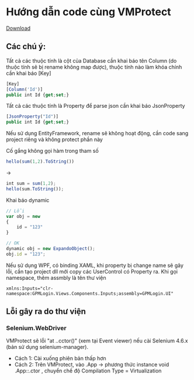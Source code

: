 # Hướng dẫn code cùng VMProtect
[Download](https://vmpsoft.com/products/vmprotect/)

## Các chú ý:
Tất cả các thuộc tính là cột của Database cần khai báo tên Column (do thuộc tính sẽ bị rename không map được), thuộc tính nào làm khóa chính cần khai báo [Key]

```javascript
[Key]
[Column('Id')]
public int Id {get;set;}
```

Tất cả các thuộc tính là Property để parse json cần khai báo JsonProperty

```javascript
[JsonProperty("Id")]
public int Id {get;set;}
```

Nếu sử dụng EntityFramework, rename sẽ không hoạt động, cần code sang project riêng và không protect phần này

Cố gắng không gọi hàm trong tham số

```javascript
hello(sum(1,2).ToString())
```

->

```javascript
int sum = sum(1,2);
hello(sum.ToString());
```

Khai báo dynamic

```javascript
// Lỗi
var obj = new
{
    id = "123"
}

// OK
dynamic obj = new ExpandoObject();
obj.id = "123";
```

Nếu sử dụng WPF, có binding XAML, khi property bị change name sẽ gây lỗi, cần tạo project dll mới copy các UserControl có Property ra. Khi gọi namespace, thêm assmbly là tên thư viện
```
xmlns:Inputs="clr-namespace:GPMLogin.Views.Components.Inputs;assembly=GPMLogin.UI"
```

## Lỗi gây ra do thư viện
### Selenium.WebDriver
VMProtect sẽ lỗi "at <Module>..cctor()" (xem tại Event viewer) nếu cài Selenium 4.6.x (bản sử dụng selenium-manager).
    
- Cách 1: Cài xuống phiên bản thấp hơn
- Cách 2: Trên VMProtect, vào <Namespace>.App -> phương thức instance void <Namespace>.App::.ctor , chuyển chế độ Compilation Type = Virtualization

